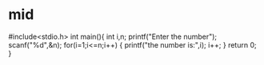 # mid
#include<stdio.h>
int main(){
int i,n;
printf("Enter the number");
scanf("%d",&n);
for(i=1;i<=n;i++)
{
printf("the number is:",i);
i++;
}
return 0;
}
